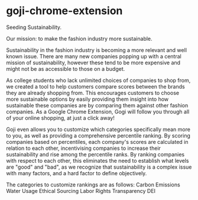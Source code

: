 # goji-chrome-extension
Seeding Sustainability.


Our mission: to make the fashion industry more sustainable.


Sustainability in the fashion industry is becoming a more relevant and well known issue. There are many new companies popping up with a central mission of sustainability, however these tend to be more expensive and might not be as accessible to those on a budget. 

As college students who lack unlimited choices of companies to shop from, we created a tool to help customers compare scores between the brands they are already shopping from. This encourages customers to choose more sustainable options by easily providing them insight into how sustainable these companies are by comparing them against other fashion companies. As a Google Chrome Extension, Gogi will follow you through all of your online shopping, at just a click away!

Goji even allows you to customize which categories specifically mean more to you, as well as providing a comprehensive percentile ranking. By scoring companies based on percentiles, each company's scores are calculated in relation to each other, incentivising companies to increase their sustainability and rise among the percentile ranks. By ranking companies with respect to each other, this eliminates the need to establish what levels are "good" and "bad", as we recognize that sustainability is a complex issue with many factors, and a hard factor to define objectively.

The categories to customize rankings are as follows:
Carbon Emissions
Water Usage
Ethical Sourcing
Labor Rights
Transparency
DEI
